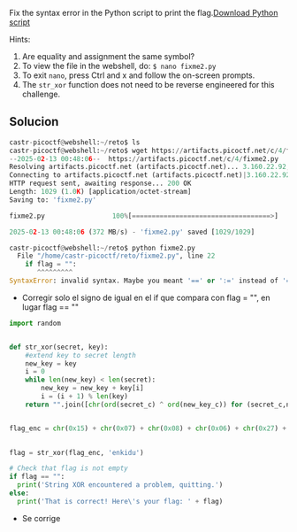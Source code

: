 Fix the syntax error in the Python script to print the flag.[Download Python script](https://artifacts.picoctf.net/c/4/fixme2.py)

Hints:
1. Are equality and assignment the same symbol?
2. To view the file in the webshell, do: `$ nano fixme2.py`
3. To exit `nano`, press Ctrl and x and follow the on-screen prompts.
4. The `str_xor` function does not need to be reverse engineered for this challenge.

## Solucion

```python
castr-picoctf@webshell:~/reto$ ls
castr-picoctf@webshell:~/reto$ wget https://artifacts.picoctf.net/c/4/fixme2.py
--2025-02-13 00:48:06--  https://artifacts.picoctf.net/c/4/fixme2.py
Resolving artifacts.picoctf.net (artifacts.picoctf.net)... 3.160.22.92, 3.160.22.128, 3.160.22.16, ...
Connecting to artifacts.picoctf.net (artifacts.picoctf.net)|3.160.22.92|:443... connected.
HTTP request sent, awaiting response... 200 OK
Length: 1029 (1.0K) [application/octet-stream]
Saving to: 'fixme2.py'

fixme2.py                 100%[===================================>]   1.00K  --.-KB/s    in 0s      

2025-02-13 00:48:06 (372 MB/s) - 'fixme2.py' saved [1029/1029]

castr-picoctf@webshell:~/reto$ python fixme2.py 
  File "/home/castr-picoctf/reto/fixme2.py", line 22
    if flag = "":
       ^^^^^^^^^
SyntaxError: invalid syntax. Maybe you meant '==' or ':=' instead of '='?


```


- Corregir solo el signo de igual en el if que compara con flag = "", en lugar flag == ""

```python
import random


def str_xor(secret, key):
    #extend key to secret length
    new_key = key
    i = 0
    while len(new_key) < len(secret):
        new_key = new_key + key[i]
        i = (i + 1) % len(key)        
    return "".join([chr(ord(secret_c) ^ ord(new_key_c)) for (secret_c,new_key_c) in zip(secret,new_key)])


flag_enc = chr(0x15) + chr(0x07) + chr(0x08) + chr(0x06) + chr(0x27) + chr(0x21) + chr(0x23) + chr(0x15) + chr(0x58) + chr(0x18) + chr(0x11) + chr(0x41) + chr(0x09) + chr(0x5f) + chr(0x1f) + chr(0x10) + chr(0x3b) + chr(0x1b) + chr(0x55) + chr(0x1a) + chr(0x34) + chr(0x5d) + chr(0x51) + chr(0x40) + chr(0x54) + chr(0x09) + chr(0x05) + chr(0x04) + chr(0x57) + chr(0x1b) + chr(0x11) + chr(0x31) + chr(0x0e) + chr(0x51) + chr(0x5c) + chr(0x44) + chr(0x51) + chr(0x0a) + chr(0x5b) + chr(0x5a) + chr(0x19)

  
flag = str_xor(flag_enc, 'enkidu')

# Check that flag is not empty
if flag == "":
  print('String XOR encountered a problem, quitting.')
else:
  print('That is correct! Here\'s your flag: ' + flag)

```

- Se corrige
